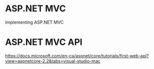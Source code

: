 # ASP.NET MVC
Implementing ASP.NET MVC 
# ASP.NET MVC API
https://docs.microsoft.com/en-ca/aspnet/core/tutorials/first-web-api?view=aspnetcore-2.2&tabs=visual-studio-mac
